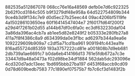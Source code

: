 882535a512867078
068cc76e16a48569
defb0e7d6c922325
2b62f0cd3184c505
b9f3279df48e958a
64d522754809b344
9ce4b3d9f134c7e9
d0d5ec27b25eec44
09ac4206bf5119fe
4a150286103650ea
60f16414547404e7
2f6017fd64f200f2
a29d4f7261b02d55
a144b67df0c6fa0c
ec3df632230daf04
3a86da396ac4cb7a
ab1ee5d82e8249f2
b05333e280fb27a8
411a7f8f4386c8a9
d634399da0e3f1bc
ad6297b344a9ea6e
1092229609b909a7
c2df5a71cd1ba961
909194fc443ea1fe
816ad55724d85359
193a3757222cd81e
a001808b7d9eb681
2db739a1ae6691c7
b0da6eb414166d13
761e5fdb672a7c3e
33447d9a48a0473a
f02d98be34df1884
562dab5dc293096e
4cd320d7adc13eec
1bd695bbb27ba197
d453f68accb9cd09
0d78d609bedb7583
77c1890ef07575b7
fb7c6cf3d1483f2b
